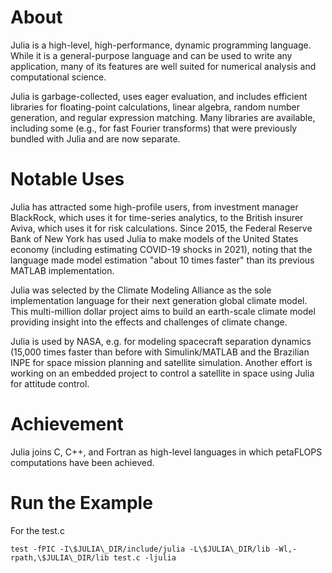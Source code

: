 # About
Julia is a high-level, high-performance, dynamic programming language. While it is a general-purpose language and can be used to write any application, many of its features are well suited for numerical analysis and computational science.

Julia is garbage-collected, uses eager evaluation, and includes efficient libraries for floating-point calculations, linear algebra, random number generation, and regular expression matching. Many libraries are available, including some (e.g., for fast Fourier transforms) that were previously bundled with Julia and are now separate.

# Notable Uses
Julia has attracted some high-profile users, from investment manager BlackRock, which uses it for time-series analytics, to the British insurer Aviva, which uses it for risk calculations. Since 2015, the Federal Reserve Bank of New York has used Julia to make models of the United States economy (including estimating COVID-19 shocks in 2021), noting that the language made model estimation "about 10 times faster" than its previous MATLAB implementation. 

Julia was selected by the Climate Modeling Alliance as the sole implementation language for their next generation global climate model. This multi-million dollar project aims to build an earth-scale climate model providing insight into the effects and challenges of climate change.

Julia is used by NASA, e.g. for modeling spacecraft separation dynamics (15,000 times faster than before with Simulink/MATLAB and the Brazilian INPE for space mission planning and satellite simulation. Another effort is working on an embedded project to control a satellite in space using Julia for attitude control.

# Achievement
Julia joins C, C++, and Fortran as high-level languages in which petaFLOPS computations have been achieved. 

# Run the Example
For the test.c
```
test -fPIC -I\$JULIA\_DIR/include/julia -L\$JULIA\_DIR/lib -Wl,-rpath,\$JULIA\_DIR/lib test.c -ljulia
```
